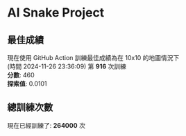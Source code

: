 
# AI Snake Project

## **最佳成績**
現在使用 GitHub Action 訓練最佳成績為在 10x10 的地圖情況下  
(時間 2024-11-26 23:36:09) 第 **916** 次訓練  
**分數**: 460  
**探索值**: 0.0101

## 總訓練次數
現在已經訓練了: **264000** 次
